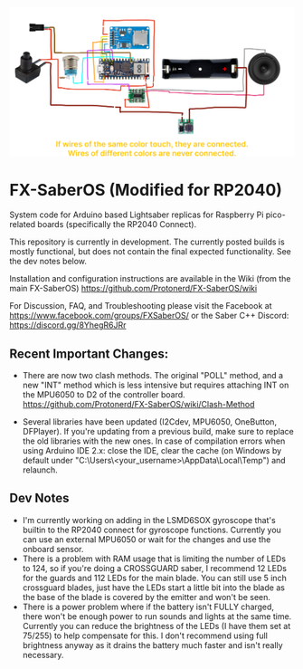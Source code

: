 ![Schematic](https://github.com/D4Q2/FX-SaberOS-RP2040Connect/blob/master/_FinalLightsaberSchematic.png)

# FX-SaberOS (Modified for RP2040)
System code for Arduino based Lightsaber replicas for Raspberry Pi pico-related boards (specifically the RP2040 Connect).

This repository is currently in development. The currently posted builds is mostly functional, but does not contain the final expected functionality. See the dev notes below.

Installation and configuration instructions are available in the Wiki (from the main FX-SaberOS) https://github.com/Protonerd/FX-SaberOS/wiki

For Discussion, FAQ, and Troubleshooting please visit the Facebook at https://www.facebook.com/groups/FXSaberOS/ or the Saber C++ Discord: https://discord.gg/8YhegR6JRr

## Recent Important Changes:
* There are now two clash methods.  The original "POLL" method, and a new "INT" method which is less intensive but requires attaching INT on the MPU6050 to D2 of the controller board.
https://github.com/Protonerd/FX-SaberOS/wiki/Clash-Method

* Several libraries have been updated (I2Cdev, MPU6050, OneButton, DFPlayer).  If you're updating from a previous build, make sure to replace the old libraries with the new ones. In case of compilation errors when using Arduino IDE 2.x: close the IDE, clear the cache (on Windows by default under "C:\Users\\<your_username>\AppData\Local\Temp") and relaunch.

## Dev Notes
* I'm currently working on adding in the LSMD6SOX gyroscope that's builtin to the RP2040 connect for gyroscope functions. Currently you can use an external MPU6050 or wait for the changes and use the onboard sensor.
* There is a problem with RAM usage that is limiting the number of LEDs to 124, so if you're doing a CROSSGUARD saber, I recommend 12 LEDs for the guards and 112 LEDs for the main blade. You can still use 5 inch crossguard blades, just have the LEDs start a little bit into the blade as the base of the blade is covered by the emitter and won't be seen.
* There is a power problem where if the battery isn't FULLY charged, there won't be enough power to run sounds and lights at the same time. Currently you can reduce the brightness of the LEDs (I have them set at 75/255) to help compensate for this. I don't recommend using full brightness anyway as it drains the battery much faster and isn't really necessary.
